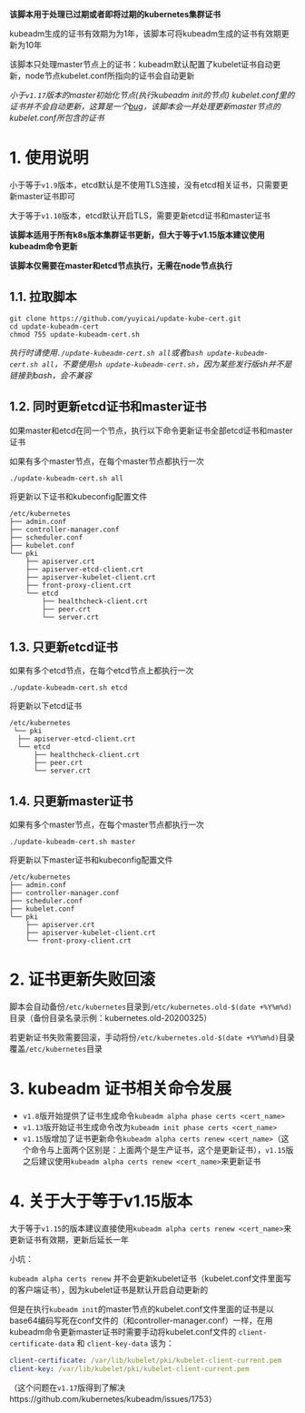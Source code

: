 **该脚本用于处理已过期或者即将过期的kubernetes集群证书**  

kubeadm生成的证书有效期为为1年，该脚本可将kubeadm生成的证书有效期更新为10年  

该脚本只处理master节点上的证书：kubeadm默认配置了kubelet证书自动更新，node节点kubelet.conf所指向的证书会自动更新  

*小于`v1.17`版本的master初始化节点(执行kubeadm init的节点) kubelet.conf里的证书并不会自动更新，这算是一个[bug](<https://github.com/kubernetes/kubeadm/issues/1753>)，该脚本会一并处理更新master节点的kubelet.conf所包含的证书*   

# 1. 使用说明

小于等于`v1.9`版本，etcd默认是不使用TLS连接，没有etcd相关证书，只需要更新master证书即可

大于等于`v1.10`版本，etcd默认开启TLS，需要更新etcd证书和master证书  

**该脚本适用于所有k8s版本集群证书更新，但大于等于v1.15版本建议使用kubeadm命令更新**  

**该脚本仅需要在master和etcd节点执行，无需在node节点执行**  

## 1.1. 拉取脚本

```
git clone https://github.com/yuyicai/update-kube-cert.git
cd update-kubeadm-cert
chmod 755 update-kubeadm-cert.sh
```
*执行时请使用`./update-kubeadm-cert.sh all`或者`bash update-kubeadm-cert.sh all`，不要使用`sh update-kubeadm-cert.sh`，因为某些发行版sh并不是链接到bash，会不兼容*  

## 1.2. 同时更新etcd证书和master证书  
如果master和etcd在同一个节点，执行以下命令更新证书全部etcd证书和master证书  

如果有多个master节点，在每个master节点都执行一次  

```
./update-kubeadm-cert.sh all
```
将更新以下证书和kubeconfig配置文件  
```
/etc/kubernetes
├── admin.conf
├── controller-manager.conf
├── scheduler.conf
├── kubelet.conf
└── pki
    ├── apiserver.crt
    ├── apiserver-etcd-client.crt
    ├── apiserver-kubelet-client.crt
    ├── front-proxy-client.crt
    └── etcd
        ├── healthcheck-client.crt
        ├── peer.crt
        └── server.crt
```

## 1.3. 只更新etcd证书 
如果有多个etcd节点，在每个etcd节点上都执行一次  
```
./update-kubeadm-cert.sh etcd
```
将更新以下etcd证书  
```
/etc/kubernetes
 └── pki
  ├── apiserver-etcd-client.crt
  └── etcd
      ├── healthcheck-client.crt
      ├── peer.crt
      └── server.crt
```

## 1.4. 只更新master证书  
如果有多个master节点，在每个master节点都执行一次  
```
./update-kubeadm-cert.sh master
```
将更新以下master证书和kubeconfig配置文件  
```
/etc/kubernetes
├── admin.conf
├── controller-manager.conf
├── scheduler.conf
├── kubelet.conf
└── pki
    ├── apiserver.crt
    ├── apiserver-kubelet-client.crt
    └── front-proxy-client.crt
```



# 2. 证书更新失败回滚

脚本会自动备份`/etc/kubernetes`目录到`/etc/kubernetes.old-$(date +%Y%m%d)`目录（备份目录名录示例：kubernetes.old-20200325）

若更新证书失败需要回滚，手动将份`/etc/kubernetes.old-$(date +%Y%m%d)`目录覆盖`/etc/kubernetes`目录  



# 3. kubeadm 证书相关命令发展

- `v1.8`版开始提供了证书生成命令`kubeadm alpha phase certs <cert_name>`
- `v1.13`版开始证书生成命令改为`kubeadm init phase certs <cert_name>`
- `v1.15`版增加了证书更新命令`kubeadm alpha certs renew <cert_name>`（这个命令与上面两个区别是：上面两个是生产证书，这个是更新证书），`v1.15`版之后建议使用`kubeadm alpha certs renew <cert_name>`来更新证书



# 4. 关于大于等于v1.15版本

大于等于`v1.15`的版本建议直接使用`kubeadm alpha certs renew <cert_name>`来更新证书有效期，更新后延长一年  

小坑：  

`kubeadm alpha certs renew` 并不会更新kubelet证书（kubelet.conf文件里面写的客户端证书），因为kubelet证书是默认开启自动更新的  

但是在执行`kubeadm init`的master节点的kubelet.conf文件里面的证书是以base64编码写死在conf文件的（和controller-manager.conf）一样，在用kubeadm命令更新master证书时需要手动将kubelet.conf文件的 `client-certificate-data` 和 `client-key-data` 该为：

```yaml
client-certificate: /var/lib/kubelet/pki/kubelet-client-current.pem
client-key: /var/lib/kubelet/pki/kubelet-client-current.pem
```

（这个问题在`v1.17`版得到了解决https://github.com/kubernetes/kubeadm/issues/1753）


